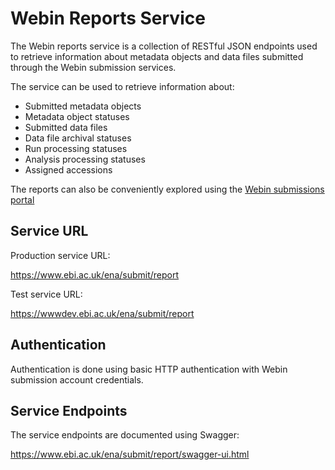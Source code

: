 # Webin Reports Service

The Webin reports service is a collection of RESTful JSON endpoints used to retrieve information
about metadata objects and data files submitted through the Webin submission services.

The service can be used to retrieve information about:

* Submitted metadata objects
* Metadata object statuses
* Submitted data files
* Data file archival statuses
* Run processing statuses
* Analysis processing statuses
* Assigned accessions

The reports can also be conveniently explored using the [Webin submissions portal](submissions-portal.html)

## Service URL

Production service URL:

<https://www.ebi.ac.uk/ena/submit/report>

Test service URL:

<https://wwwdev.ebi.ac.uk/ena/submit/report>

## Authentication

Authentication is done using basic HTTP authentication with Webin submission account credentials.

## Service Endpoints

The service endpoints are documented using Swagger:

<https://www.ebi.ac.uk/ena/submit/report/swagger-ui.html>
